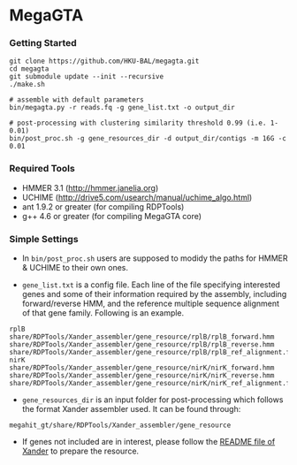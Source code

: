 MegaGTA
=========

### Getting Started

```
git clone https://github.com/HKU-BAL/megagta.git
cd megagta
git submodule update --init --recursive
./make.sh

# assemble with default parameters
bin/megagta.py -r reads.fq -g gene_list.txt -o output_dir

# post-processing with clustering similarity threshold 0.99 (i.e. 1-0.01)
bin/post_proc.sh -g gene_resources_dir -d output_dir/contigs -m 16G -c 0.01

```

### Required Tools
* HMMER 3.1 (http://hmmer.janelia.org)
* UCHIME (http://drive5.com/usearch/manual/uchime_algo.html)
* ant 1.9.2 or greater (for compiling RDPTools)
* g++ 4.6 or greater (for compiling MegaGTA core)

### Simple Settings
* In `bin/post_proc.sh` users are supposed to modidy the paths for HMMER & UCHIME to their own ones.

* `gene_list.txt` is a config file. Each line of the file specifying interested genes and some of their information required by the assembly, including forward/reverse HMM, and the reference multiple sequence alignment of that gene family. Following is an example.
```
rplB share/RDPTools/Xander_assembler/gene_resource/rplB/rplB_forward.hmm share/RDPTools/Xander_assembler/gene_resource/rplB/rplB_reverse.hmm share/RDPTools/Xander_assembler/gene_resource/rplB/rplB_ref_alignment.faa
nirK share/RDPTools/Xander_assembler/gene_resource/nirK/nirK_forward.hmm share/RDPTools/Xander_assembler/gene_resource/nirK/nirK_reverse.hmm share/RDPTools/Xander_assembler/gene_resource/nirK/nirK_ref_alignment.faa
```

* `gene_resources_dir` is an input folder for post-processing which follows the format Xander assembler used. It can be found through:
```
megahit_gt/share/RDPTools/Xander_assembler/gene_resource
```
* If genes not included are in interest, please follow the [README file of Xander][1] to prepare the resource.

[1]: https://github.com/rdpstaff/Xander_assembler/blob/master/README.md#per-gene-preparation-requires-biological-insight
